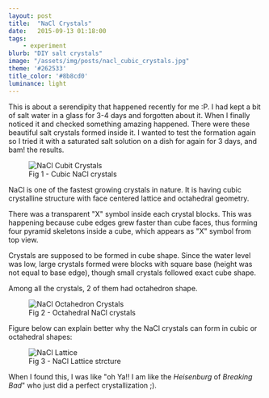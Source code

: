 ```yaml
---
layout: post
title:  "NaCl Crystals"
date:   2015-09-13 01:18:00
tags:
    - experiment
blurb: "DIY salt crystals"
image: "/assets/img/posts/nacl_cubic_crystals.jpg"
theme: '#262533'
title_color: '#8b8cd0'
luminance: light
---
```


This is about a serendipity that happened recently for me :P. I had kept a bit of salt water in a glass for 3-4 days and forgotten about it. When I finally noticed it and checked something amazing happened. There were these beautiful salt crystals formed inside it. I wanted to test the formation again so I tried it with a saturated salt solution on a dish for again for 3 days, and bam! the results.

<figure>
    <img src="../../assets/img/posts/nacl_cubic_crystals.jpg" alt="NaCl Cubit Crystals">
    <figcaption>Fig 1 - Cubic NaCl crystals</figcaption>
</figure>

NaCl is one of the fastest growing crystals in nature. It is having cubic crystalline structure with face centered lattice and octahedral geometry.

There was a transparent "X" symbol inside each crystal blocks. This was happening because cube edges grew faster than cube faces, thus forming four pyramid skeletons inside a cube, which appears as "X" symbol from top view.

Crystals are supposed to be formed in cube shape. Since the water level was low, large crystals formed were blocks with square base (height was not equal to base edge), though small crystals followed exact cube shape.

Among all the crystals, 2 of them had octahedron shape.

<figure>
    <img src="../../assets/img/posts/nacl_octahedron_crystals.jpg" alt="NaCl Octahedron Crystals">
    <figcaption>Fig 2 - Octahedral NaCl crystals</figcaption>
</figure>

Figure below can explain better why the NaCl crystals can form in cubic or octahedral shapes:

<figure>
    <img src="../../assets/img/posts/nacl_lattice.jpg" alt="NaCl Lattice">
    <figcaption>Fig 3 - NaCl Lattice strcture</figcaption>
</figure>

When I found this, I was like  "oh Ya!! I am like the *Heisenburg* of *Breaking Bad*" who just did a perfect crystallization ;).

